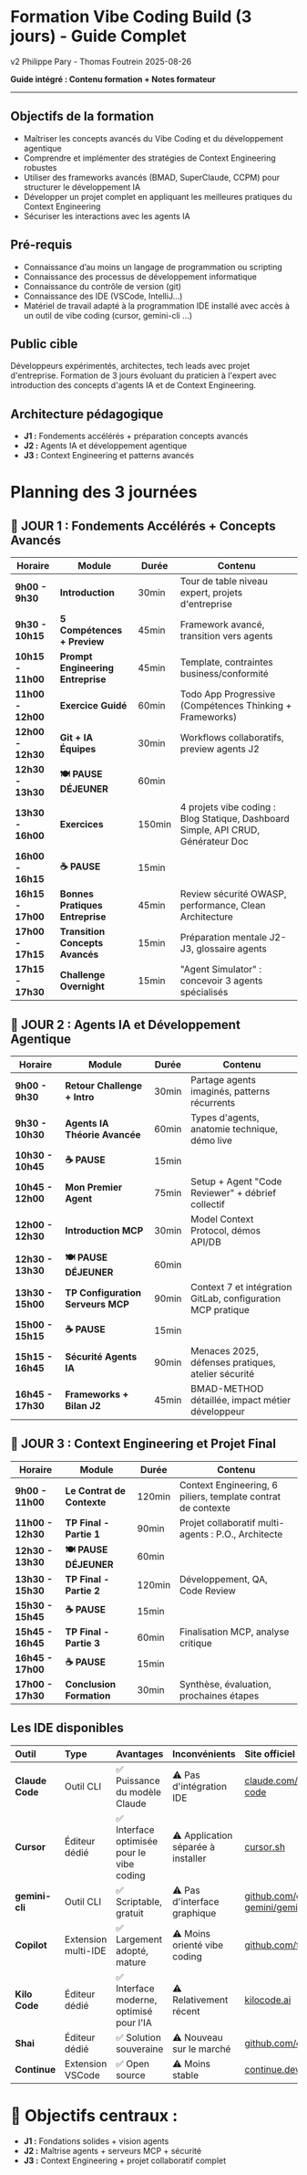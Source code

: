 # Formation Vibe Coding Build (3 jours) - Guide Complet

v2 Philippe Pary - Thomas Foutrein
2025-08-26

**Guide intégré : Contenu formation + Notes formateur**

---

## Objectifs de la formation

- Maîtriser les concepts avancés du Vibe Coding et du développement agentique
- Comprendre et implémenter des stratégies de Context Engineering robustes
- Utiliser des frameworks avancés (BMAD, SuperClaude, CCPM) pour structurer le développement IA
- Développer un projet complet en appliquant les meilleures pratiques du Context Engineering
- Sécuriser les interactions avec les agents IA

## Pré-requis

* Connaissance d’au moins un langage de programmation ou scripting
* Connaissance des processus de développement informatique
* Connaissance du contrôle de version (git)
* Connaissance des IDE (VSCode, IntelliJ…)
* Matériel de travail adapté à la programmation IDE installé avec accès à un outil de vibe coding (cursor, gemini-cli …)

## Public cible

Développeurs expérimentés, architectes, tech leads avec projet d'entreprise. Formation de 3 jours évoluant du praticien à l'expert avec introduction des concepts d'agents IA et de Context Engineering.

## **Architecture pédagogique**

- **J1 :** Fondements accélérés + préparation concepts avancés
- **J2 :** Agents IA et développement agentique
- **J3 :** Context Engineering et patterns avancés

# Planning des 3 journées

## 📅 JOUR 1 : Fondements Accélérés + Concepts Avancés

| Horaire                 | Module                                  | Durée | Contenu                                                                             |
| ----------------------- | --------------------------------------- | ------ | ----------------------------------------------------------------------------------- |
| **9h00 - 9h30**   | **Introduction**           | 30min  | Tour de table niveau expert, projets d'entreprise                                   |
| **9h30 - 10h15**  | **5 Compétences + Preview**      | 45min  | Framework avancé, transition vers agents                                           |
| **10h15 - 11h00** | **Prompt Engineering Entreprise** | 45min  | Template, contraintes business/conformité                                   |
| **11h00 - 12h00** | **Exercice Guidé**        | 60min  | Todo App Progressive (Compétences Thinking + Frameworks)                           |
| **12h00 - 12h30** | **Git + IA Équipes**             | 30min  | Workflows collaboratifs, preview agents J2                                          |
| **12h30 - 13h30** | **🍽️ PAUSE DÉJEUNER**          | 60min  |                                                                                     |
| **13h30 - 16h00** | **Exercices**              | 150min | 4 projets vibe coding : Blog Statique, Dashboard Simple, API CRUD, Générateur Doc |
| **16h00 - 16h15** | **☕ PAUSE**                      | 15min  |                                                                                     |
| **16h15 - 17h00** | **Bonnes Pratiques Entreprise**   | 45min  | Review sécurité OWASP, performance, Clean Architecture                            |
| **17h00 - 17h15** | **Transition Concepts Avancés**  | 15min  | Préparation mentale J2-J3, glossaire agents                                        |
| **17h15 - 17h30** | **Challenge Overnight**           | 15min  | "Agent Simulator" : concevoir 3 agents spécialisés                                |

## 📅 JOUR 2 : Agents IA et Développement Agentique

| Horaire                 | Module                                  | Durée | Contenu                                                      |
| ----------------------- | --------------------------------------- | ------ | ------------------------------------------------------------ |
| **9h00 - 9h30**   | **Retour Challenge + Intro**      | 30min  | Partage agents imaginés, patterns récurrents               |
| **9h30 - 10h30**  | **Agents IA Théorie Avancée**   | 60min  | Types d'agents, anatomie technique, démo live               |
| **10h30 - 10h45** | **☕ PAUSE**                      | 15min  |                                                              |
| **10h45 - 12h00** | **Mon Premier Agent**             | 75min  | Setup + Agent "Code Reviewer" + débrief collectif           |
| **12h00 - 12h30** | **Introduction MCP**              | 30min  | Model Context Protocol, démos API/DB                        |
| **12h30 - 13h30** | **🍽️ PAUSE DÉJEUNER**          | 60min  |                                                              |
| **13h30 - 15h00** | **TP Configuration Serveurs MCP** | 90min  | Context 7 et intégration GitLab, configuration MCP pratique |
| **15h00 - 15h15** | **☕ PAUSE**                      | 15min  |                                                              |
| **15h15 - 16h45** | **Sécurité Agents IA**          | 90min  | Menaces 2025, défenses pratiques, atelier sécurité        |
| **16h45 - 17h30** | **Frameworks + Bilan J2**         | 45min  | BMAD-METHOD détaillée, impact métier développeur         |

## 📅 JOUR 3 : Context Engineering et Projet Final

| Horaire                 | Module                           | Durée | Contenu                                                      |
| ----------------------- | -------------------------------- | ------ | ------------------------------------------------------------ |
| **9h00 - 11h00**  | **Le Contrat de Contexte** | 120min | Context Engineering, 6 piliers, template contrat de contexte |
| **11h00 - 12h30** | **TP Final - Partie 1**    | 90min  | Projet collaboratif multi-agents : P.O., Architecte          |
| **12h30 - 13h30** | **🍽️ PAUSE DÉJEUNER**   | 60min  |                                                              |
| **13h30 - 15h30** | **TP Final - Partie 2**    | 120min | Développement, QA, Code Review                              |
| **15h30 - 15h45** | **☕ PAUSE**               | 15min  |                                                              |
| **15h45 - 16h45** | **TP Final - Partie 3**    | 60min  | Finalisation MCP, analyse critique                           |
| **16h45 - 17h00** | **☕ PAUSE**               | 15min  |                                                              |
| **17h00 - 17h30** | **Conclusion Formation**   | 30min  | Synthèse, évaluation, prochaines étapes                   |

## Les IDE disponibles

| Outil                 | Type                | Avantages                                   | Inconvénients                          | Site officiel                                                                   |
| :-------------------- | :------------------ | :------------------------------------------ | :-------------------------------------- | :------------------------------------------------------------------------------ |
| **Claude Code** | Outil CLI           | ✅ Puissance du modèle Claude              | ⚠️ Pas d'intégration IDE             | [claude.com/product/claude-code](https://claude.com/product/claude-code)           |
| **Cursor**      | Éditeur dédié    | ✅ Interface optimisée pour le vibe coding | ⚠️ Application séparée à installer | [cursor.sh](https://cursor.sh)                                                     |
| **gemini-cli**  | Outil CLI           | ✅ Scriptable, gratuit                      | ⚠️ Pas d'interface graphique          | [github.com/google-gemini/gemini-cli](https://github.com/google-gemini/gemini-cli) |
| **Copilot**     | Extension multi-IDE | ✅ Largement adopté, mature                | ⚠️ Moins orienté vibe coding         | [github.com/features/copilot](https://github.com/features/copilot)                 |
| **Kilo Code**   | Éditeur dédié    | ✅ Interface moderne, optimisé pour l'IA   | ⚠️ Relativement récent               | [kilocode.ai](https://kilocode.ai)                                                 |
| **Shai**        | Éditeur dédié    | ✅ Solution souveraine                      | ⚠️ Nouveau sur le marché             | [github.com/ovh/shai](https://github.com/ovh/shai)                                 |
| **Continue**    | Extension VSCode    | ✅ Open source                              | ⚠️ Moins stable                       | [continue.dev](https://continue.dev)                                               |

# **🎯 Objectifs centraux :**

- **J1 :** Fondations solides + vision agents
- **J2 :** Maîtrise agents + serveurs MCP + sécurité
- **J3 :** Context Engineering + projet collaboratif complet
